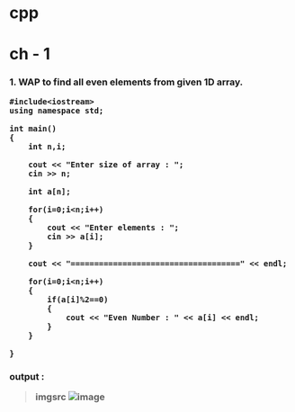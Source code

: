 # cpp
<h1> ch - 1 </h1>
<h3>1. WAP to find all even elements from given 1D array.

    #include<iostream>
    using namespace std;

    int main()
    {
        int n,i;

        cout << "Enter size of array : ";
        cin >> n;

        int a[n];

        for(i=0;i<n;i++)
        {
            cout << "Enter elements : ";
            cin >> a[i];
        }

        cout << "====================================" << endl;

        for(i=0;i<n;i++)
        {
            if(a[i]%2==0)
            {
                cout << "Even Number : " << a[i] << endl;
            }
        }

    }
<h3> output :

   > imgsrc ![image](https://user-images.githubusercontent.com/114164139/212067638-7e5f182b-9024-47dd-99d9-72302fab3c26.png)
